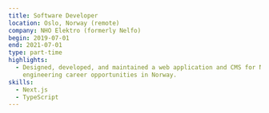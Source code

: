 ```yaml
---
title: Software Developer
location: Oslo, Norway (remote)
company: NHO Elektro (formerly Nelfo)
begin: 2019-07-01
end: 2021-07-01
type: part-time
highlights:
  - Designed, developed, and maintained a web application and CMS for NHO Elektro's promotional website for electrical
    engineering career opportunities in Norway.
skills:
  - Next.js
  - TypeScript
---
```

